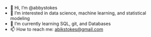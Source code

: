 - 👋 Hi, I’m @abbystokes
- 👀 I’m interested in data science, machine learning, and statistical modeling
- 🌱 I’m currently learning SQL, git, and Databases
- 📫 How to reach me: abikstokes@gmail.com

<!---
abbystokes/abbystokes is a ✨ special ✨ repository because its `README.md` (this file) appears on your GitHub profile.
You can click the Preview link to take a look at your changes.
--->
